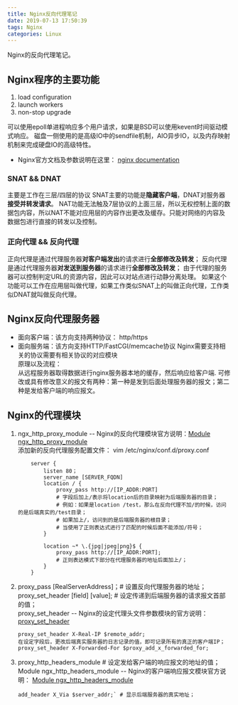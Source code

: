 ```yaml
---
title: Nginx反向代理笔记
date: 2019-07-13 17:50:39
tags: Nginx
categories: Linux
---
```


Nginx的反向代理笔记。

<!-- more -->

## Nginx程序的主要功能
1. load configuration
1. launch workers
1. non-stop upgrade

可以使用epoll单进程响应多个用户请求，如果是BSD可以使用kevent时间驱动模式响应。
磁盘一侧使用的是高级IO中的sendfile机制，AIO异步IO，以及内存映射机制来完成硬盘IO的高级特性。
- Nginx官方文档及参数说明在这里： [nginx documentation](http://nginx.org/en/docs/)

### SNAT && DNAT
主要是工作在三层/四层的协议
SNAT主要的功能是**隐藏客户端**，DNAT对服务器**接受并转发请求**。
NAT功能无法触及7层协议的上面三层，所以无权控制上面的数据包内容，所以NAT不能对应用层的内容作出更改及缓存。只能对网络的内容及数据包进行直接的转发以及控制。

### 正向代理 && 反向代理
正向代理是通过代理服务器**对客户端发出**的请求进行**全部修改及转发**；
反向代理是通过代理服务器**对发送到服务器**的请求进行**全部修改及转发**；
由于代理的服务器可以控制判定URL的资源内容，因此可以对站点进行动静分离处理。
如果这个功能可以工作在应用层叫做代理，如果工作类似SNAT上的叫做正向代理，工作类似DNAT就叫做反向代理。

## Nginx反向代理服务器
- 面向客户端：该方向支持两种协议： http/https
- 面向服务端：该方向支持HTTP/FastCGI/memcache协议
Nginx需要支持相关的协议需要有相关协议的对应模块  
原理以及流程：  
    从远程服务器取得数据进行nginx服务器本地的缓存，然后响应给客户端.
可修改或具有修改意义的报文有两种：第一种是发到后面处理服务器的报文；第二种是发给客户端的响应报文。

## Nginx的代理模块 
1. ngx_http_proxy_module -- Nginx的反向代理模块官方说明：[Module ngx_http_proxy_module](http://nginx.org/en/docs/http/ngx_http_proxy_module.html)  
    添加新的反向代理服务配置文件：
    vim /etc/nginx/conf.d/proxy.conf
    ```
        server {
            listen 80；
            server_name [SERVER_FQDN]
            location / {
                proxy_pass http://[IP_ADDR:PORT]
                # 字段后加上/表示将location后的目录映射为后端服务器的目录；
                # 例如：如果是location /test，那么在反向代理不加/的时候，访问的是后端真实的/test目录；
                # 如果加上/，访问到的是后端服务器的根目录；
                # 当使用了正则表达式进行了匹配的时候后面不能添加/符号；
            }
        
            location ~* \.{jpg|jpeg|png}$ {
                proxy_pass http://[IP_ADDR:PORT];
                # 正则表达模式下部分在代理服务器的地址后面加上/；
            }
        }
    ```
1. proxy_pass [RealServerAddress]；# 设置反向代理服务器的地址；  
    proxy_set_header [field] [value]; # 设定传递到后端服务器的请求报文首部的值；  
    proxy_set_header -- Nginx的设定代理头文件参数模块的官方说明：[proxy_set_header](http://nginx.org/en/docs/http/ngx_http_proxy_module.html#proxy_set_header)    

    ``` 
    proxy_set_header X-Real-IP $remote_addr;
    在设定字段后，更改后端真实服务器的日志记录的值，即可记录所有的真正的客户端IP；  
    proxy_set_header X-Forwarded-For $proxy_add_x_forwarded_for;  
    ```

1. proxy_http_headers_module # 设定发给客户端的响应报文的地址的值；  
    Module ngx_http_headers_module -- Nginx的客户端响应报文模块官方说明：  [Module ngx_http_headers_module](http://nginx.org/en/docs/http/ngx_http_headers_module.html)  

    ```
    add_header X_Via $server_addr;` # 显示后端服务器的真实地址；
    ```
